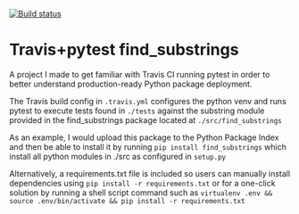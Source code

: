 [![Build status](https://travis-ci.org/iliazenkov/travis-pytest-hello-world.svg?master)](https://travis-ci.org/iliazenkov)

# Travis+pytest find_substrings
 A project I made to get familiar with Travis CI running pytest in order to better understand production-ready Python package deployment.
 
 The Travis build config in ```.travis.yml``` configures the python venv and runs pytest to execute tests found in ```./tests``` against the substring module provided in the find_substrings package located at ```./src/find_substrings```
 
 As an example, I would upload this package to the Python Package Index and then be able to install it by running ```pip install find_substrings``` which install all python modules in ./src as configured in ```setup.py```

Alternatively, a requirements.txt file is included so users can manually install dependencies using ```pip install -r requirements.txt``` or for a one-click solution by running a shell script command such as  ```virtualenv .env && source .env/bin/activate && pip install -r requirements.txt```
